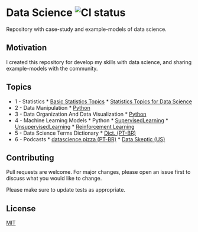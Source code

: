# Data Science ![CI status](https://img.shields.io/badge/build-passing-brightgreen.svg)

Repository with case-study and example-models of data science.

## Motivation

I created this repository for develop my skills with data science, and sharing example-models with the community.

## Topics

<!-- toc -->
  * 1 - Statistics
	    * [Basic Statistics Topics](https://github.com/daniellj/DataScience/blob/master/Statistics/BasicStatisticsTopics.md)
	    * [Statistics Topics for Data Science](https://github.com/daniellj/DataScience/blob/master/Statistics/StatisticsTopicsforDataScience.md)
  * 2 - Data Manipulation
	    * [Python](https://github.com/daniellj/DataScience/tree/master/DataManipulation/Python)
  * 3 - Data Organization And Data Visualization
	    * [Python](https://github.com/daniellj/DataScience/tree/master/DataOrganizationAndDataVisualization/Python)
  * 4 - Machine Learning Models
	    * Python
	      * [SupervisedLearning](https://github.com/daniellj/DataScience/tree/master/MachineLearning/Python/SupervisedLearning)
	      * [UnsupervisedLearning](https://github.com/daniellj/DataScience/tree/master/MachineLearning/Python/UnsupervisedLearning)
        * [Reinforcement Learning](https://github.com/daniellj/DataScience/tree/master/MachineLearning/Python/ReinforcementLearning)
  * 5 - Data Science Terms Dictionary
	    * [Dict. (PT-BR)](https://github.com/leportella/datascience-pizza/blob/master/dicionario.md)
  * 6 - Podcasts
	    * [datascience.pizza (PT-BR)](http://podcast.datascience.pizza/)
	    * [Data Skeptic (US)](https://dataskeptic.com/podcast)

## Contributing
Pull requests are welcome. For major changes, please open an issue first to discuss what you would like to change.

Please make sure to update tests as appropriate.

## License
[MIT](https://choosealicense.com/licenses/mit/)